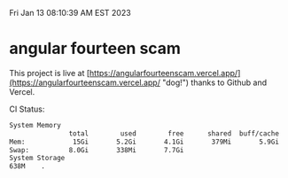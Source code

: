 Fri Jan 13 08:10:39 AM EST 2023

# angular fourteen scam


This project is live at [https://angularfourteenscam.vercel.app/](https://angularfourteenscam.vercel.app/ "dog!") thanks to Github and Vercel.

CI Status: 

```bash
System Memory
               total        used        free      shared  buff/cache   available
Mem:            15Gi       5.2Gi       4.1Gi       379Mi       5.9Gi       9.3Gi
Swap:          8.0Gi       338Mi       7.7Gi
System Storage
638M	.
```
